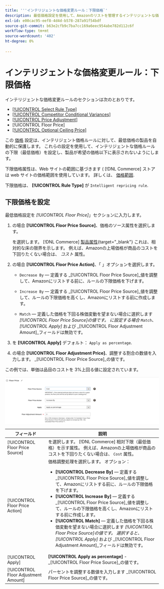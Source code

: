 ```yaml
---
title: '''インテリジェントな価格変更ルール：下限価格`'
description: 最低価格設定を使用して、Amazonのリストを管理するインテリジェントな価格ルールの最低価格を決定します。
exl-id: e00cac95-eef8-4d4d-b578-287a91f54bdf
source-git-commit: b63e2cfb9c7ba7cc169a6eec954abe782d112c6f
workflow-type: tm+mt
source-wordcount: '402'
ht-degree: 0%

---
```


# インテリジェントな価格変更ルール：下限価格

インテリジェントな価格変更ルールのセクションは次のとおりです。

- [[!UICONTROL Select Rule Type]](./intelligent-repricing-rules.md)
- [[!UICONTROL Competitor Conditional Variances]](./competitor-conditional-variances.md)
- [[!UICONTROL Price Adjustment]](./price-adjustment.md)
- [!UICONTROL Floor Price]
- [[!UICONTROL Optional Ceiling Price]](./optional-ceiling-price.md)

この [価格](./floor-price.md) 設定は、インテリジェント価格ルールに対して、最低価格の製品を自動的に保護します。 これらの設定を使用して、インテリジェントな価格ルールの下限（最低価格）を設定し、製品が希望の価格以下に表示されないようにします。

下限価格属性は、Web サイトの範囲に基づきます ( [!DNL Commerce] ストアは web サイトの価格範囲を使用しています。 詳しくは、 [価格範囲](./price-scope.md).

下限価格は、 **[!UICONTROL Rule Type]** が `Intelligent repricing rule`.

## 下限価格を設定

最低価格設定を _[!UICONTROL Floor Price]_」セクションに入力します。

1. の場合 **[!UICONTROL Floor Price Source]**、価格のソース属性を選択します。

   を選択します。 [!DNL Commerce] [製品属性](https://docs.magento.com/user-guide/catalog/product-attributes.html){target="_blank"} これは、相対的な床の限界を示します。 例えば、Amazonの上場価格が商品のコストを下回りたくない場合は、 *コスト* 属性。

1. の場合 **[!UICONTROL Floor Price Action]**、「 」オプションを選択します。

   - `Decrease By`  — 定義する _[!UICONTROL Floor Price Source]_値を調整して、Amazonにリストする前に、ルールの下限価格を下げます。

   - `Increase By`  — 定義する _[!UICONTROL Floor Price Source]_値を調整して、ルールの下限価格を高くし、Amazonにリストする前に作成します。

   - `Match`  — 定義した価格を下回る株価変動を望まない場合に選択します _[!UICONTROL Floor Price Source]_の値です。 に設定する場合 `Match`、_[!UICONTROL Apply]_ および _[!UICONTROL Floor Adjustment Amount]_フィールドは無効です。

1. を **[!UICONTROL Apply]** デフォルト： `Apply as percentage`.

1. の場合 **[!UICONTROL Floor Adjustment Price]**、調整する割合の数値を入力します。 _[!UICONTROL Floor Price Source]_の値です。

この例では、単価は品目のコストを 3%上回る値に設定されています。

![インテリジェントな価格変更ルールの例 — 下限価格](assets/ob-intelligent-pricde-rule-floor-price.png)

| フィールド | 説明 |
|--- |--- |
| [!UICONTROL Floor Price Source] | を選択します。 [!DNL Commerce] 相対下限（最低価格）を示す属性。 例えば、Amazonの上場価格が商品のコストを下回りたくない場合は、 `Cost` 属性。 |
| [!UICONTROL Floor Price Action] | 価格調整処理を選択します。 オプション：<ul><li>**[!UICONTROL Decrease By]**  — 定義する _[!UICONTROL Floor Price Source]_値を調整して、Amazonにリストする前に、ルールの下限価格を下げます。</li><li>**[!UICONTROL Increase By]**  — 定義する _[!UICONTROL Floor Price Source]_値を調整して、ルールの下限価格を高くし、Amazonにリストする前に作成します。</li><li>**[!UICONTROL Match]**  — 定義した価格を下回る株価変動を望まない場合に選択します _[!UICONTROL Floor Price Source]_の値です。 選択すると、_[!UICONTROL Apply]_ および _[!UICONTROL Floor Adjustment Amount]_フィールドは無効です。</li></ul> |
| [!UICONTROL Apply] | **[!UICONTROL Apply as percentage]** - _[!UICONTROL Floor Price Source]_の値です。 |
| [!UICONTROL Floor Adjustment Amount] | パーセントを調整する数値を入力します _[!UICONTROL Floor Price Source]_の値です。 |

